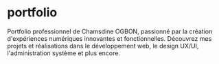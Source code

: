# portfolio
Portfolio professionnel de Chamsdine OGBON, passionné par la création d'expériences numériques innovantes et fonctionnelles. Découvrez mes projets et réalisations dans le développement web, le design UX/UI, l'administration système et plus encore.
